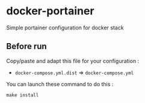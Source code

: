 # docker-portainer
Simple portainer configuration for docker stack

## Before run
Copy/paste and adapt this file for your configuration :
* `docker-compose.yml.dist` => `docker-compose.yml`

You can launch these command to do this :
```
make install
```

